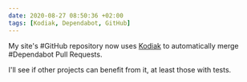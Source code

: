 ```yaml
---
date: 2020-08-27 08:50:36 +02:00
tags: [Kodiak, Dependabot, GitHub]
---
```


My site's #GitHub repository now uses [Kodiak](https://kodiakhq.com/) to automatically merge #Dependabot Pull Requests.

I'll see if other projects can benefit from it, at least those with tests.
